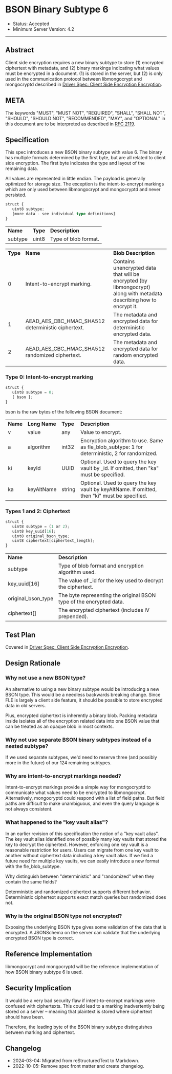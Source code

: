 # BSON Binary Subtype 6

- Status: Accepted
- Minimum Server Version: 4.2

______________________________________________________________________

## Abstract

Client side encryption requires a new binary subtype to store (1) encrypted ciphertext with metadata, and (2) binary
markings indicating what values must be encrypted in a document. (1) is stored in the server, but (2) is only used in
the communication protocol between libmongocrypt and mongocryptd described in
[Driver Spec: Client Side Encryption Encryption](https://github.com/mongodb/specifications/tree/master/source/client-side-encryption/client-side-encryption.rst).

## META

The keywords "MUST", "MUST NOT", "REQUIRED", "SHALL", "SHALL NOT", "SHOULD", "SHOULD NOT", "RECOMMENDED", "MAY", and
"OPTIONAL" in this document are to be interpreted as described in [RFC 2119](https://www.ietf.org/rfc/rfc2119.txt).

## Specification

This spec introduces a new BSON binary subtype with value 6. The binary has multiple formats determined by the first
byte, but are all related to client side encryption. The first byte indicates the type and layout of the remaining data.

All values are represented in little endian. The payload is generally optimized for storage size. The exception is the
intent-to-encrypt markings which are only used between libmongocrypt and mongocryptd and never persisted.

```typescript
struct {
   uint8 subtype;
   [more data - see individual type definitions]
}
```

|          |          |                      |
| -------- | -------- | -------------------- |
| **Name** | **Type** | **Description**      |
| subtype  | uint8    | Type of blob format. |

|          |                                                    |                                                                                                                       |
| -------- | -------------------------------------------------- | --------------------------------------------------------------------------------------------------------------------- |
| **Type** | **Name**                                           | **Blob Description**                                                                                                  |
| 0        | Intent-to-encrypt marking.                         | Contains unencrypted data that will be encrypted (by libmongocrypt) along with metadata describing how to encrypt it. |
| 1        | AEAD_AES_CBC_HMAC_SHA512 deterministic ciphertext. | The metadata and encrypted data for deterministic encrypted data.                                                     |
| 2        | AEAD_AES_CBC_HMAC_SHA512 randomized ciphertext.    | The metadata and encrypted data for random encrypted data.                                                            |

### Type 0: Intent-to-encrypt marking

```typescript
struct {
   uint8 subtype = 0;
   [ bson ];
}
```

bson is the raw bytes of the following BSON document:

|          |               |          |                                                                                               |
| -------- | ------------- | -------- | --------------------------------------------------------------------------------------------- |
| **Name** | **Long Name** | **Type** | **Description**                                                                               |
| v        | value         | any      | Value to encrypt.                                                                             |
| a        | algorithm     | int32    | Encryption algorithm to use. Same as fle_blob_subtype: 1 for deterministic, 2 for randomized. |
| ki       | keyId         | UUID     | Optional. Used to query the key vault by \_id. If omitted, then "ka" must be specified.       |
| ka       | keyAltName    | string   | Optional. Used to query the key vault by keyAltName. If omitted, then "ki" must be specified. |

### Types 1 and 2: Ciphertext

```typescript
struct {
   uint8 subtype = (1 or 2);
   uint8 key_uuid[16];
   uint8 original_bson_type;
   uint8 ciphertext[ciphertext_length];
}
```

|                    |                                                                     |
| ------------------ | ------------------------------------------------------------------- |
| **Name**           | **Description**                                                     |
| subtype            | Type of blob format and encryption algorithm used.                  |
| key_uuid\[16\]     | The value of \_id for the key used to decrypt the ciphertext.       |
| original_bson_type | The byte representing the original BSON type of the encrypted data. |
| ciphertext\[\]     | The encrypted ciphertext (includes IV prepended).                   |

## Test Plan

Covered in
[Driver Spec: Client Side Encryption Encryption](https://github.com/mongodb/specifications/tree/master/source/client-side-encryption/client-side-encryption.rst).

## Design Rationale

### Why not use a new BSON type?

An alternative to using a new binary subtype would be introducing a new BSON type. This would be a needless backwards
breaking change. Since FLE is largely a client side feature, it should be possible to store encrypted data in old
servers.

Plus, encrypted ciphertext is inherently a binary blob. Packing metadata inside isolates all of the encryption related
data into one BSON value that can be treated as an opaque blob in most contexts.

### Why not use separate BSON binary subtypes instead of a nested subtype?

If we used separate subtypes, we'd need to reserve three (and possibly more in the future) of our 124 remaining
subtypes.

<div id="intent-to-encrypt">

### Why are intent-to-encrypt markings needed?

Intent-to-encrypt markings provide a simple way for mongocryptd to communicate what values need to be encrypted to
libmongocrypt. Alternatively, mongocryptd could respond with a list of field paths. But field paths are difficult to
make unambiguous, and even the query language is not always consistent.

### What happened to the "key vault alias"?

In an earlier revision of this specification the notion of a "key vault alias". The key vault alias identified one of
possibly many key vaults that stored the key to decrypt the ciphertext. However, enforcing one key vault is a reasonable
restriction for users. Users can migrate from one key vault to another without ciphertext data including a key vault
alias. If we find a future need for multiple key vaults, we can easily introduce a new format with the fle_blob_subtype.

Why distinguish between "deterministic" and "randomized" when they contain the same fields?

Deterministic and randomized ciphertext supports different behavior. Deterministic ciphertext supports exact match
queries but randomized does not.

### Why is the original BSON type not encrypted?

Exposing the underlying BSON type gives some validation of the data that is encrypted. A JSONSchema on the server can
validate that the underlying encrypted BSON type is correct.

## Reference Implementation

libmongocrypt and mongocryptd will be the reference implementation of how BSON binary subtype 6 is used.

## Security Implication

It would be a very bad security flaw if intent-to-encrypt markings were confused with ciphertexts. This could lead to a
marking inadvertently being stored on a server – meaning that plaintext is stored where ciphertext should have been.

Therefore, the leading byte of the BSON binary subtype distinguishes between marking and ciphertext.

## Changelog

- 2024-03-04: Migrated from reStructuredText to Markdown.
- 2022-10-05: Remove spec front matter and create changelog.
